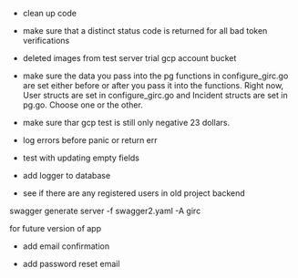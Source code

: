- clean up code

- make sure that a distinct status code is returned for all bad token verifications

- deleted images from test server trial gcp account bucket

- make sure the data you pass into the pg functions in configure_girc.go are set either before or after you pass it into the functions. Right now, User structs are set in configure_girc.go and Incident structs are set in pg.go. Choose one or the other.

- make sure thar gcp test is still only negative 23 dollars.

- log errors before panic or return err

- test with updating empty fields

- add logger to database

- see if there are any registered users in old project backend


swagger generate server -f swagger2.yaml -A girc 


for future version of app

- add email confirmation

- add password reset email 
